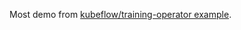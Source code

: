 Most demo from [kubeflow/training-operator example](https://github.com/kubeflow/training-operator/tree/master/examples/tensorflow/mnist_with_summaries).

